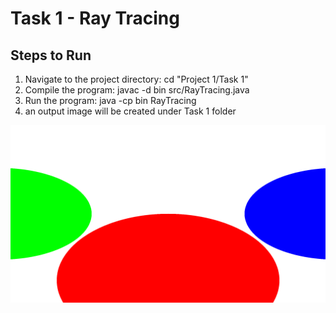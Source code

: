 # Task 1 - Ray Tracing

## Steps to Run

1. Navigate to the project directory:
   cd "Project 1/Task 1"
2. Compile the program:
   javac -d bin src/RayTracing.java
3. Run the program:
   java -cp bin RayTracing
4. an output image will be created under Task 1 folder

![Output Image](output.png)   
